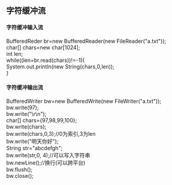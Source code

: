 ## 字符缓冲流
#### 字符缓冲输入流 
BufferedReder br=new BufferedReader(new FileReader("a.txt"));  
char[] chars=new char[1024];  
int len;  
while((len=br.read(chars))!=-1){   
  System.out.println(new String(chars,0,len));  
}  
#### 字符缓冲输出流
BufferedWriter bw=new BufferedWrite(new FileWriter("a.txt"));    
bw.write(97);    
bw.write("\r\n");  
char[] chars={97,98,99,100};  
bw.write(chars);  
bw.write(chars,0,3);//0为索引,3为len     
bw.write("明天你好");  
String str="abcdefgh";  
bw.write(str,0,  4);//可以写入字符串  
bw.newLine();//换行(可以跨平台)  
bw.flush();  
bw.close();  

